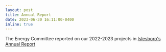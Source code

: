 ```yaml
---
layout: post
title: Annual Report
date: 2023-06-30 16:11:00-0400
inline: true
---
```


The Energy Committee reported on our 2022-2023 projects in <a href="https://townofislesboro.com/fileadmin/Departments/townmeeting/Town_Reports/2023_Annual_Town_Report.pdf">Islesboro's Annual Report</a>